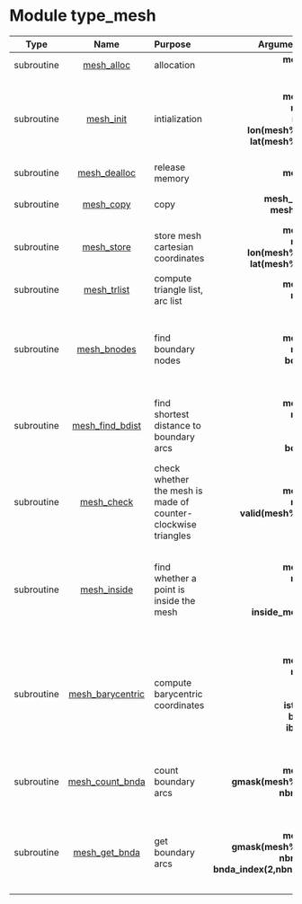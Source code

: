 # Module type_mesh

| Type | Name | Purpose | Arguments |     | Type | Intent |
| :--: | :--: | :------ | ----: | :-------- | :--: | :----: |
| subroutine | [mesh_alloc](https://github.com/JCSDA/saber/tree/develop/src/saber/bump/type_mesh.F90#L87) | allocation | **mesh**<br>**n** |  Mesh<br> Mesh size | class(mesh_type)<br>integer | inout<br>in |
| subroutine | [mesh_init](https://github.com/JCSDA/saber/tree/develop/src/saber/bump/type_mesh.F90#L120) | intialization | **mesh**<br>**mpl**<br>**rng**<br>**lon(mesh%n)**<br>**lat(mesh%n)** |  Mesh<br> MPI data<br> Random number generator<br> Longitudes<br> Latitudes | class(mesh_type)<br>type(mpl_type)<br>type(rng_type)<br>real(kind_real)<br>real(kind_real) | inout<br>inout<br>inout<br>in<br>in |
| subroutine | [mesh_dealloc](https://github.com/JCSDA/saber/tree/develop/src/saber/bump/type_mesh.F90#L227) | release memory | **mesh** |  Mesh | class(mesh_type) | inout |
| subroutine | [mesh_copy](https://github.com/JCSDA/saber/tree/develop/src/saber/bump/type_mesh.F90#L265) | copy | **mesh_out**<br>**mesh_in** |  Output mesh<br> Input mesh | class(mesh_type)<br>type(mesh_type) | inout<br>in |
| subroutine | [mesh_store](https://github.com/JCSDA/saber/tree/develop/src/saber/bump/type_mesh.F90#L326) | store mesh cartesian coordinates | **mesh**<br>**mpl**<br>**lon(mesh%n)**<br>**lat(mesh%n)** |  Mesh<br> MPI data<br> Longitude<br> Latitude | class(mesh_type)<br>type(mpl_type)<br>real(kind_real)<br>real(kind_real) | inout<br>inout<br>in<br>in |
| subroutine | [mesh_trlist](https://github.com/JCSDA/saber/tree/develop/src/saber/bump/type_mesh.F90#L356) | compute triangle list, arc list | **mesh**<br>**mpl** |  Mesh<br> MPI data | class(mesh_type)<br>type(mpl_type) | inout<br>inout |
| subroutine | [mesh_bnodes](https://github.com/JCSDA/saber/tree/develop/src/saber/bump/type_mesh.F90#L423) | find boundary nodes | **mesh**<br>**mpl**<br>**bdist** |  Mesh<br> MPI data<br> Find minimum distance a boundary arc | class(mesh_type)<br>type(mpl_type)<br>logical | inout<br>inout<br>in |
| subroutine | [mesh_find_bdist](https://github.com/JCSDA/saber/tree/develop/src/saber/bump/type_mesh.F90#L508) | find shortest distance to boundary arcs | **mesh**<br>**mpl**<br>**lon**<br>**lat**<br>**bdist** |  Mesh<br> MPI data<br> Longitude<br> Latitude<br> Distance to boundary | class(mesh_type)<br>type(mpl_type)<br>real(kind_real)<br>real(kind_real)<br>real(kind_real) | in<br>inout<br>in<br>in<br>out |
| subroutine | [mesh_check](https://github.com/JCSDA/saber/tree/develop/src/saber/bump/type_mesh.F90#L563) | check whether the mesh is made of counter-clockwise triangles | **mesh**<br>**mpl**<br>**valid(mesh%n)** |  Mesh<br> MPI data<br> Validity flag | class(mesh_type)<br>type(mpl_type)<br>logical | inout<br>inout<br>out |
| subroutine | [mesh_inside](https://github.com/JCSDA/saber/tree/develop/src/saber/bump/type_mesh.F90#L636) | find whether a point is inside the mesh | **mesh**<br>**mpl**<br>**lon**<br>**lat**<br>**inside_mesh** |  Mesh<br> MPI data<br> Longitude<br> Latitude<br> True if the point is inside the mesh | class(mesh_type)<br>type(mpl_type)<br>real(kind_real)<br>real(kind_real)<br>logical | in<br>inout<br>in<br>in<br>out |
| subroutine | [mesh_barycentric](https://github.com/JCSDA/saber/tree/develop/src/saber/bump/type_mesh.F90#L670) | compute barycentric coordinates | **mesh**<br>**mpl**<br>**lon**<br>**lat**<br>**istart**<br>**b(3)**<br>**ib(3)** |  Mesh<br> MPI data<br> Longitude<br> Latitude<br> Starting index<br> Barycentric weights<br> Barycentric indices | class(mesh_type)<br>type(mpl_type)<br>real(kind_real)<br>real(kind_real)<br>integer<br>real(kind_real)<br>integer | in<br>inout<br>in<br>in<br>in<br>out<br>out |
| subroutine | [mesh_count_bnda](https://github.com/JCSDA/saber/tree/develop/src/saber/bump/type_mesh.F90#L702) | count boundary arcs | **mesh**<br>**gmask(mesh%n)**<br>**nbnda** |  Mesh<br> Mask<br> Number of boundary nodes | class(mesh_type)<br>logical<br>integer | in<br>in<br>out |
| subroutine | [mesh_get_bnda](https://github.com/JCSDA/saber/tree/develop/src/saber/bump/type_mesh.F90#L746) | get boundary arcs | **mesh**<br>**gmask(mesh%n)**<br>**nbnda**<br>**bnda_index(2,nbnda)** |  Mesh<br> Mask<br> Number of boundary nodes<br> Boundary node index | class(mesh_type)<br>logical<br>integer<br>integer | in<br>in<br>in<br>out |
